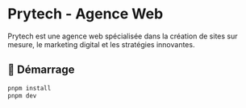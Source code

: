 # Prytech - Agence Web

Prytech est une agence web spécialisée dans la création de sites sur mesure, le marketing digital et les stratégies innovantes.

## 🚀 Démarrage

```bash
pnpm install
pnpm dev
